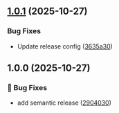 ## [1.0.1](https://github.com/buscadordeleiloes/testPublic/compare/v1.0.0...v1.0.1) (2025-10-27)


### Bug Fixes

* Update release config ([3635a30](https://github.com/buscadordeleiloes/testPublic/commit/3635a3029049564e5109920eb27f4c10a1eca7ba))

## 1.0.0 (2025-10-27)

### 🐛 Bug Fixes

* add semantic release ([2904030](https://github.com/buscadordeleiloes/testPublic/commit/2904030299b908d45fae6348279a049473559dfa))

